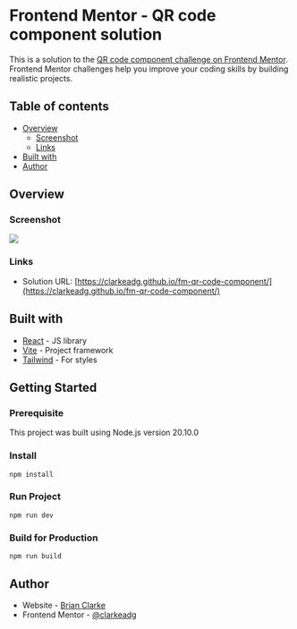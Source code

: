 # Frontend Mentor - QR code component solution

This is a solution to the [QR code component challenge on Frontend Mentor](https://www.frontendmentor.io/challenges/qr-code-component-iux_sIO_H). Frontend Mentor challenges help you improve your coding skills by building realistic projects. 

## Table of contents

- [Overview](#overview)
  - [Screenshot](#screenshot)
  - [Links](#links)
- [Built with](#built-with)
- [Author](#author)

## Overview

### Screenshot

![](https://clarkeadg.github.io/fm-qr-code-component/images/screenshot.jpg)

### Links

- Solution URL: [https://clarkeadg.github.io/fm-qr-code-component/](https://clarkeadg.github.io/fm-qr-code-component/)

## Built with

- [React](https://reactjs.org/) - JS library
- [Vite](https://vitejs.dev/) - Project framework
- [Tailwind](https://tailwindcss.com/) - For styles

## Getting Started

### Prerequisite
This project was built using Node.js version 20.10.0

### Install
```
npm install
```

### Run Project
```
npm run dev
```

### Build for Production
```
npm run build
```

## Author

- Website - [Brian Clarke](https://www.clarkeanimation.com)
- Frontend Mentor - [@clarkeadg](https://www.frontendmentor.io/profile/yourusername)
